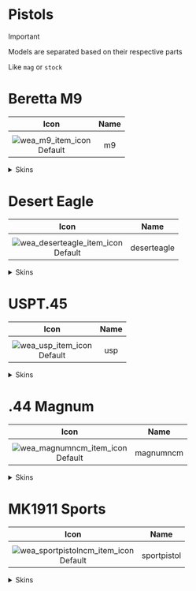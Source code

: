 # Pistols

> [!IMPORTANT]
> Models are separated based on their respective parts
>
> Like `mag` or `stock`


# Beretta M9

| Icon | Name |
| :--: | :--: | 
| | | | | 
![wea_m9_item_icon](https://github.com/user-attachments/assets/fd1f1133-a574-4ab2-aac9-7e1e16be3b5a)<br> Default | m9 | 

<details>
<summary> Skins </summary>

| Icon | Name |
| :--: | :--: |
| | 
| Icon | Name |
![wea_m9navyblue_item_icon](https://github.com/user-attachments/assets/959dee8d-6a36-4ec6-8204-c866656db3e8)<br> navyblue | m9navyblue | 
| Icon | Name |
![wea_m9gold_item_icon](https://github.com/user-attachments/assets/436a5065-4822-476f-a1ff-6362bd3e6426)<br> gold | m9gold | 

</details>

# Desert Eagle

| Icon | Name |
| :--: | :--: | 
| | | | | 
![wea_deserteagle_item_icon](https://github.com/user-attachments/assets/bf9e280b-6beb-4e80-b93b-1d8c53e03eb2)<br> Default | deserteagle | 

<details>
<summary> Skins </summary>

| Icon | Name |
| :--: | :--: |
| | 
| Icon | Name |
![wea_deserteaglejade_item_icon](https://github.com/user-attachments/assets/640d2ac0-0242-4fde-92c4-be67abae53b0)<br> jade | deserteaglejade | 
| Icon | Name |
![wea_deserteaglet2_item_icon](https://github.com/user-attachments/assets/cd38a6dd-ee9d-421a-b6af-0edb72c3513c)<br> deserteaglet2 | deserteagle2 | 
| Icon | Name |
![wea_deserteaglehalloween_item_icon](https://github.com/user-attachments/assets/d1ad5306-2283-4d79-9eb0-11e42d1c603a)<br> halloween | deserteaglehalloween | 
| Icon | Name |
![wea_deserteaglewargod_item_icon](https://github.com/user-attachments/assets/905fc3df-d88c-4779-851d-a64a52e68efb)<br> wargod | deserteaglewargod | 
| Icon | Name |
![wea_deserteaglewggold_item_icon](https://github.com/user-attachments/assets/664aac81-37a1-4837-baa8-af57152f5526)<br> wggold | deserteaglewggold | 
| Icon | Name |
![wea_deserteaglespecial_item_icon](https://github.com/user-attachments/assets/090b6aed-76e0-422c-90b3-2ae6ed0bf388)<br> special | deserteaglespecial | 

</details>

# USPT.45

| Icon | Name |
| :--: | :--: | 
| | | | | 
![wea_usp_item_icon](https://github.com/user-attachments/assets/047e5a35-b809-4b8d-a1b2-60aaf52beb8d)<br> Default | usp | 

<details>
<summary> Skins </summary>

| Icon | Name |
| :--: | :--: |
| | 
| Icon | Name |
![wea_usptarantula_item_icon](https://github.com/user-attachments/assets/d3e75415-4c14-4a2d-ac7a-86750b36d1f8)<br> tarantula | usptarantula | 
| Icon | Name |
![wea_uspinsect_item_icon](https://github.com/user-attachments/assets/2ae1254b-8f8b-4049-bd35-3bc040ec7e17)<br> insect | uspinsect | 
| Icon | Name |
![wea_uspbattlepass_item_icon](https://github.com/user-attachments/assets/281ce1d1-24ab-4ba4-833c-22dbbed21fd6)<br> battlepass | uspbattlepass | 
| Icon | Name |
![wea_uspgeo_item_icon](https://github.com/user-attachments/assets/2361f94b-11f1-42da-9fc4-9bfac348eabc)<br> geo | uspgeo | 
| Icon | Name |
![wea_usppink_item_icon](https://github.com/user-attachments/assets/5a120684-1d72-4437-ae35-0501a11ca20c)<br> pink | usppink | 

</details>

# .44 Magnum

| Icon | Name |
| :--: | :--: | 
| | | | | 
![wea_magnumncm_item_icon](https://github.com/user-attachments/assets/5749f3fd-7ca3-42ad-9d88-e3cd6f8cee1e)<br> Default | magnumncm | 

<details>
<summary> Skins </summary>

| Icon | Name |
| :--: | :--: |
| | 
| Icon | Name |
![wea_magnumgold_item_icon](https://github.com/user-attachments/assets/a05c756e-0e86-4195-8601-f61f16b97518)<br> gold | magnumncmgold | 
| Icon | Name |
![wea_magnumncmse_item_icon](https://github.com/user-attachments/assets/569c9c3e-c257-4626-aa7e-95b15cea1a84)<br> Toy | magnumncmse | 
| Icon | Name |
![wea_magnumdiamond_item_icon](https://github.com/user-attachments/assets/37d97205-dd1a-4363-b217-5b469e3b14cd)<br> diamond | magnumncmdiamond | 

</details>

# MK1911 Sports

| Icon | Name |
| :--: | :--: | 
| | | | | 
![wea_sportpistolncm_item_icon](https://github.com/user-attachments/assets/f40fe2b1-aec8-4f95-93b5-b538cbf5c8aa)<br> Default | sportpistol | 

<details>
<summary> Skins </summary>

| Icon | Name |
| :--: | :--: |
| | 
| Icon | Name |
![wea_sportpistolbluing_item_icon](https://github.com/user-attachments/assets/503bfe69-e9a5-46a4-81dc-ab226a075a5b)<br> bluing | sportpistolbluing | 
| Icon | Name |
![wea_sportpistollaser_item_icon](https://github.com/user-attachments/assets/40fce150-8ede-4e51-9e80-d37e528eefeb)<br> laser | sportpistollaser | 

</details>
